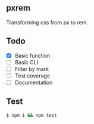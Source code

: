 ## pxrem

Transforming css from px to rem.

## Todo

- [x] Basic function
- [ ] Basic CLI
- [ ] Filter by mark
- [ ] Test coverage
- [ ] Documentation

## Test

```bash
$ npm i && npm test
```
